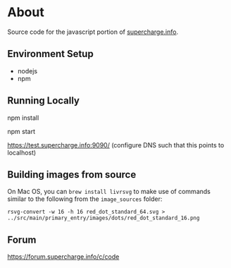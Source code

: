 # About

Source code for the javascript portion of [supercharge.info](https://supercharge.info).

## Environment Setup

* nodejs
* npm


## Running Locally

npm install

npm start

https://test.supercharge.info:9090/  (configure DNS such that this points to localhost)

## Building images from source

On Mac OS, you can `brew install livrsvg` to make use of commands similar to the following from the `image_sources` folder:

```
rsvg-convert -w 16 -h 16 red_dot_standard_64.svg > ../src/main/primary_entry/images/dots/red_dot_standard_16.png
```

## Forum

https://forum.supercharge.info/c/code